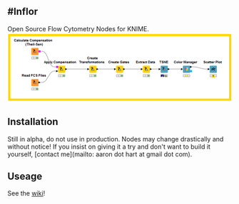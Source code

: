 #Inflor
--------------------------------------------
Open Source Flow Cytometry Nodes for KNIME.
![A typical Inflor workflow](https://github.com/AaronNHart/Inflor/blob/master/wiki/demo-workflow.png)


## Installation
Still in alpha, do not use in production. Nodes may change drastically and without notice! If you insist on giving it a try and don't want to build it yourself, [contact me](mailto: aaron dot hart at gmail dot com).

## Useage 
See the [wiki](https://github.com/AaronNHart/Inflor/wiki)!  
